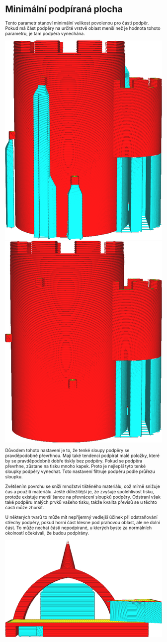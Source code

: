 Minimální podpíraná plocha
====
Tento parametr stanoví minimální velikost povolenou pro části podpěr. Pokud má část podpěry na určité vrstvě oblast menší než je hodnota tohoto parametru, je tam podpěra vynechána.

![Žádné filtrování plochy (minimální plocha je 0)](../../../articles/images/minimum_support_area_0.png)
![Malé části podpěry jsou vynechány](../../../articles/images/minimum_support_area_10.png)

Důvodem tohoto nastavení je to, že tenké sloupy podpěry se pravděpodobně převrhnou. Mají také tendenci podpírat malé položky, které by se pravděpodobně dobře tiskly bez podpěry. Pokud se podpěra převrhne, zůstane na tisku mnoho kapek. Proto je nejlepší tyto tenké sloupky podpěry vynechat. Toto nastavení filtruje podpěru podle průřezu sloupku.

Zvětšením povrchu se sníží množství tištěného materiálu, což mírně snižuje čas a použití materiálu. Ještě důležitější je, že zvyšuje spolehlivost tisku, protože existuje menší šance na převrácení sloupků podpěry. Odstraní však také podpěru malých prvků vašeho tisku, takže kvalita převisů se u těchto částí může zhoršit.

U některých tvarů to může mít nepříjemný vedlejší účinek při odstraňování střechy podpěry, pokud horní část klesne pod prahovou oblast, ale ne dolní část. To může nechat části nepodpírané, u kterých byste za normálních okolností očekávali, že budou podpírány.

![Špička oblouku není podpírána, protože oblast na těchto vrstvách je příliš malá](../../../articles/images/minimum_support_area_problem.png) 